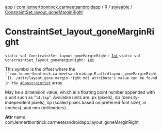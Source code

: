[app](../../../index.md) / [com.lennertbontinck.carmeetsandroidapp](../../index.md) / [R](../index.md) / [styleable](index.md) / [ConstraintSet_layout_goneMarginRight](./-constraint-set_layout_gone-margin-right.md)

# ConstraintSet_layout_goneMarginRight

`static val ConstraintSet_layout_goneMarginRight: `[`Int`](https://kotlinlang.org/api/latest/jvm/stdlib/kotlin/-int/index.html)
`static val ConstraintSet_layout_goneMarginRight: `[`Int`](https://kotlinlang.org/api/latest/jvm/stdlib/kotlin/-int/index.html)

This symbol is the offset where the ``[`com.lennertbontinck.carmeetsandroidapp.R.attr#layout_goneMarginRight`](../attr/layout_gone-margin-right.md) attribute's value can be found in the ``[`#ConstraintSet`](-constraint-set.md) array.

May be a dimension value, which is a floating point number appended with a unit such as "`14.5sp`". Available units are: px (pixels), dp (density-independent pixels), sp (scaled pixels based on preferred font size), in (inches), and mm (millimeters).

**Attr**
name com.lennertbontinck.carmeetsandroidapp:layout_goneMarginRight

